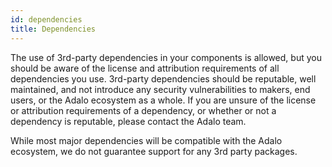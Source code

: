 ```yaml
---
id: dependencies
title: Dependencies
---
```

The use of 3rd-party dependencies in your components is allowed, but you should be aware of the license and attribution requirements of all dependencies you use. 3rd-party dependencies should be reputable, well maintained, and not introduce any security vulnerabilities to makers, end users, or the Adalo ecosystem as a whole. If you are unsure of the license or attribution requirements of a dependency, or whether or not a dependency is reputable, please contact the Adalo team. 

While most major dependencies will be compatible with the Adalo ecosystem, we do not guarantee support for any 3rd party packages.